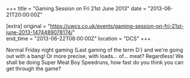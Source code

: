 +++
title = "Gaming Session on Fri 21st June 2013"
date = "2013-06-21T20:00:00Z"

[extra]
original = "https://uwcs.co.uk/events/gaming-session-on-fri-21st-june-2013-1474489078174/"    
end_time = "2013-06-22T08:00:00Z"
location = "DCS"
+++

Normal Friday night gaming (Last gaming of the term D:) and we're going out with a bang\! Or more precise, with loads... of... meat? Regardless\! We shall be doing Super Meat Boy Speedruns, how fast do you think you can get through the game?


